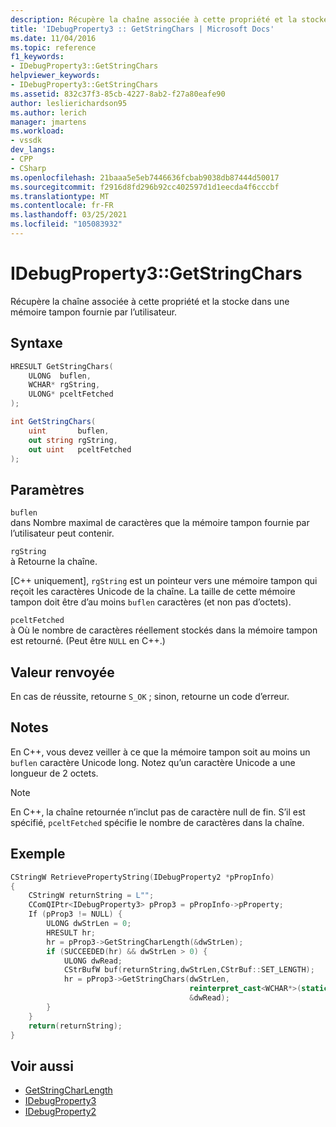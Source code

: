 ```yaml
---
description: Récupère la chaîne associée à cette propriété et la stocke dans une mémoire tampon fournie par l’utilisateur.
title: 'IDebugProperty3 :: GetStringChars | Microsoft Docs'
ms.date: 11/04/2016
ms.topic: reference
f1_keywords:
- IDebugProperty3::GetStringChars
helpviewer_keywords:
- IDebugProperty3::GetStringChars
ms.assetid: 832c37f3-85cb-4227-8ab2-f27a80eafe90
author: leslierichardson95
ms.author: lerich
manager: jmartens
ms.workload:
- vssdk
dev_langs:
- CPP
- CSharp
ms.openlocfilehash: 21baaa5e5eb7446636fcbab9038db87444d50017
ms.sourcegitcommit: f2916d8fd296b92cc402597d1d1eecda4f6cccbf
ms.translationtype: MT
ms.contentlocale: fr-FR
ms.lasthandoff: 03/25/2021
ms.locfileid: "105083932"
---
```

# <a name="idebugproperty3getstringchars"></a>IDebugProperty3::GetStringChars
Récupère la chaîne associée à cette propriété et la stocke dans une mémoire tampon fournie par l’utilisateur.

## <a name="syntax"></a>Syntaxe

```cpp
HRESULT GetStringChars(
    ULONG  buflen,
    WCHAR* rgString,
    ULONG* pceltFetched
);
```

```csharp
int GetStringChars(
    uint       buflen,
    out string rgString,
    out uint   pceltFetched
);
```

## <a name="parameters"></a>Paramètres
`buflen`\
dans Nombre maximal de caractères que la mémoire tampon fournie par l’utilisateur peut contenir.

`rgString`\
à Retourne la chaîne.

 [C++ uniquement], `rgString` est un pointeur vers une mémoire tampon qui reçoit les caractères Unicode de la chaîne. La taille de cette mémoire tampon doit être d’au moins `buflen` caractères (et non pas d’octets).

`pceltFetched`\
à Où le nombre de caractères réellement stockés dans la mémoire tampon est retourné. (Peut être `NULL` en C++.)

## <a name="return-value"></a>Valeur renvoyée
En cas de réussite, retourne `S_OK` ; sinon, retourne un code d’erreur.

## <a name="remarks"></a>Notes
En C++, vous devez veiller à ce que la mémoire tampon soit au moins un `buflen` caractère Unicode long. Notez qu’un caractère Unicode a une longueur de 2 octets.

> [!NOTE]
> En C++, la chaîne retournée n’inclut pas de caractère null de fin. S’il est spécifié, `pceltFetched` spécifie le nombre de caractères dans la chaîne.

## <a name="example"></a>Exemple

```cpp
CStringW RetrievePropertyString(IDebugProperty2 *pPropInfo)
{
    CStringW returnString = L"";
    CComQIPtr<IDebugProperty3> pProp3 = pPropInfo->pProperty;
    If (pProp3 != NULL) {
        ULONG dwStrLen = 0;
        HRESULT hr;
        hr = pProp3->GetStringCharLength(&dwStrLen);
        if (SUCCEEDED(hr) && dwStrLen > 0) {
            ULONG dwRead;
            CStrBufW buf(returnString,dwStrLen,CStrBuf::SET_LENGTH);
            hr = pProp3->GetStringChars(dwStrLen,
                                        reinterpret_cast<WCHAR*>(static_cast<CStringW::PXSTR>(buf)),
                                        &dwRead);
        }
    }
    return(returnString);
}
```

## <a name="see-also"></a>Voir aussi
- [GetStringCharLength](../../../extensibility/debugger/reference/idebugproperty3-getstringcharlength.md)
- [IDebugProperty3](../../../extensibility/debugger/reference/idebugproperty3.md)
- [IDebugProperty2](../../../extensibility/debugger/reference/idebugproperty2.md)
